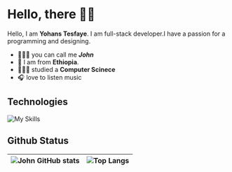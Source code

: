 # Hello, there 👋🏼

Hello, I am **Yohans Tesfaye**. I am full-stack developer.I have a passion for a programming and designing.

- 💂🏼‍♂️ you can call me _**John**_
- 📍 I am from **Ethiopia**.  
- 👨🏼‍🎓 studied a **Computer Scinece**
- 🎧 love to listen music

## Technologies

![My Skills](https://skillicons.dev/icons?i=js,html,css,sass,java,php,py,sass,sqlite,mysql,flutter,md,vscode&theme=light)


## Github Status

| ![John GitHub stats](https://github-readme-stats.vercel.app/api?username=yohanstesfaye&show_icons=true&count_private=true&hide=contribs&hide_title=true&icon_color=55bb55&hide_border=true) | ![Top Langs](https://github-readme-stats.vercel.app/api/top-langs/?username=yohanstesfaye&layout=compact&hide_border=true&title_color=242424) |
| :-: | :-: |
